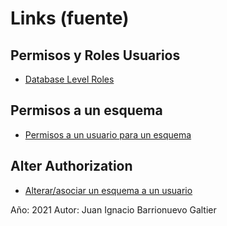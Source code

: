 # **Links (fuente)**

## Permisos y Roles Usuarios
* [Database Level Roles](https://docs.microsoft.com/es-es/sql/relational-databases/security/authentication-access/database-level-roles?view=sql-server-ver15)

## Permisos a un esquema
* [Permisos a un usuario para un esquema](https://docs.microsoft.com/en-us/sql/t-sql/statements/grant-schema-permissions-transact-sql?redirectedfrom=MSDN&view=sql-server-ver15)

## Alter Authorization
* [Alterar/asociar un esquema a un usuario](https://docs.microsoft.com/en-us/sql/t-sql/statements/alter-authorization-transact-sql?view=sql-server-ver15)

Año: 2021
Autor: Juan Ignacio Barrionuevo Galtier
